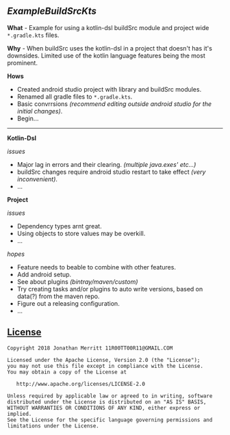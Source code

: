 ## *ExampleBuildSrcKts*

**What** - Example for using a kotlin-dsl buildSrc module and project wide `*.gradle.kts` files.

**Why** - When buildSrc uses the kotlin-dsl in a project that doesn't has it's downsides.
Limited use of the kotlin language features being the most prominent.

**Hows**
* Created android studio project with library and buildSrc modules.
* Renamed all gradle files to `*.gradle.kts`.
* Basic convrrsions *(recommend editing outside android studio for the initial changes)*.
* Begin...
---
**Kotlin-Dsl**

*issues*
* Major lag in errors and their clearing. *(multiple java.exes' etc...)*
* buildSrc changes require android studio restart to take effect *(very inconvenient)*.
* ...

**Project**

*issues*
* Dependency types arnt great.
* Using objects to store values may be overkill.
* ...

*hopes*
* Feature needs to beable to combine with other features.
* Add android setup.
* See about plugins *(bintray/maven/custom)*
* Try creating tasks and/or plugins to auto write versions, based on data(?) from the maven repo.
* Figure out a releasing configuration.
* ...

## [License][LICENSE]
    Copyright 2018 Jonathan Merritt 11R00TT00R11@GMAIL.COM

    Licensed under the Apache License, Version 2.0 (the "License");
    you may not use this file except in compliance with the License.
    You may obtain a copy of the License at

       http://www.apache.org/licenses/LICENSE-2.0

    Unless required by applicable law or agreed to in writing, software
    distributed under the License is distributed on an "AS IS" BASIS,
    WITHOUT WARRANTIES OR CONDITIONS OF ANY KIND, either express or implied.
    See the License for the specific language governing permissions and
    limitations under the License.

[LICENSE]: https://github.com/JonathanMerritt/ExampleBuildSrcKts/blob/master/LICENSE.txt
